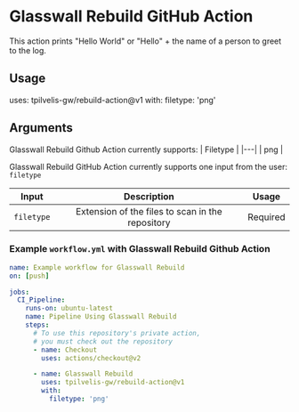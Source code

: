 # Glasswall Rebuild GitHub Action

This action prints "Hello World" or "Hello" + the name of a person to greet to the log.

## Usage
uses: tpilvelis-gw/rebuild-action@v1
with:
  filetype: 'png'

## Arguments
Glasswall Rebuild Github Action currently supports:
| Filetype |
|---|
| png |

Glasswall Rebuild GitHub Action currently supports one input from the user: `filetype`

| Input  | Description | Usage |
| :---:     |     :---:   |    :---:   |
| `filetype`  | Extension of the files to scan in the repository  | Required |

### Example `workflow.yml` with Glasswall Rebuild Github Action
```yaml
name: Example workflow for Glasswall Rebuild
on: [push]

jobs:
  CI_Pipeline:
    runs-on: ubuntu-latest
    name: Pipeline Using Glasswall Rebuild
    steps:
      # To use this repository's private action,
      # you must check out the repository
      - name: Checkout
        uses: actions/checkout@v2

      - name: Glasswall Rebuild
        uses: tpilvelis-gw/rebuild-action@v1
        with:
          filetype: 'png'
```
